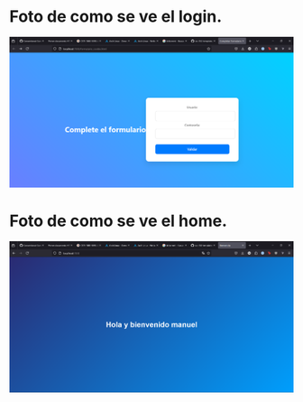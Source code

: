# Foto de como se ve el login.
![imagen de login](login.png)


# Foto de como se ve el home.
![imagen de home](home.png)

